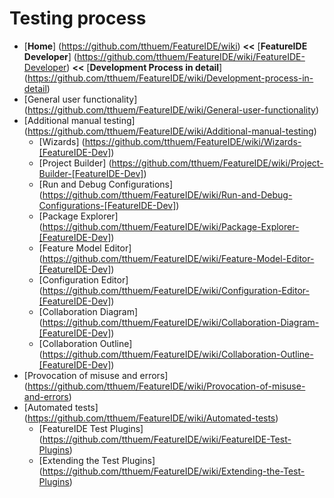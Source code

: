 # Testing process

* [**Home**] (https://github.com/tthuem/FeatureIDE/wiki) **<<** [**FeatureIDE Developer**] (https://github.com/tthuem/FeatureIDE/wiki/FeatureIDE-Developer) **<<** [**Development Process in detail**] (https://github.com/tthuem/FeatureIDE/wiki/Development-process-in-detail)
* [General user functionality] (https://github.com/tthuem/FeatureIDE/wiki/General-user-functionality)
* [Additional manual testing] (https://github.com/tthuem/FeatureIDE/wiki/Additional-manual-testing)
	* [Wizards] (https://github.com/tthuem/FeatureIDE/wiki/Wizards-[FeatureIDE-Dev])
	* [Project Builder] (https://github.com/tthuem/FeatureIDE/wiki/Project-Builder-[FeatureIDE-Dev])
	* [Run and Debug Configurations] (https://github.com/tthuem/FeatureIDE/wiki/Run-and-Debug-Configurations-[FeatureIDE-Dev])
	* [Package Explorer] (https://github.com/tthuem/FeatureIDE/wiki/Package-Explorer-[FeatureIDE-Dev])
	* [Feature Model Editor] (https://github.com/tthuem/FeatureIDE/wiki/Feature-Model-Editor-[FeatureIDE-Dev])
	* [Configuration Editor] (https://github.com/tthuem/FeatureIDE/wiki/Configuration-Editor-[FeatureIDE-Dev])
	* [Collaboration Diagram] (https://github.com/tthuem/FeatureIDE/wiki/Collaboration-Diagram-[FeatureIDE-Dev])
	* [Collaboration Outline] (https://github.com/tthuem/FeatureIDE/wiki/Collaboration-Outline-[FeatureIDE-Dev])
* [Provocation of misuse and errors] (https://github.com/tthuem/FeatureIDE/wiki/Provocation-of-misuse-and-errors)
* [Automated tests] (https://github.com/tthuem/FeatureIDE/wiki/Automated-tests)
	* [FeatureIDE Test Plugins] (https://github.com/tthuem/FeatureIDE/wiki/FeatureIDE-Test-Plugins)
	* [Extending the Test Plugins] (https://github.com/tthuem/FeatureIDE/wiki/Extending-the-Test-Plugins)